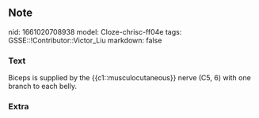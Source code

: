 ## Note
nid: 1661020708938
model: Cloze-chrisc-ff04e
tags: GSSE::!Contributor::Victor_Liu
markdown: false

### Text
Biceps is supplied by the {{c1::musculocutaneous}} nerve (C5, 6) with one branch to each belly.

### Extra

